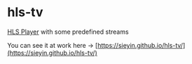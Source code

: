 # hls-tv
[HLS Player](https://github.com/sieyin/hls) with some predefined streams

You can see it at work here → [https://sieyin.github.io/hls-tv/](https://sieyin.github.io/hls-tv/)